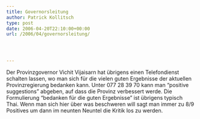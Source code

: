 ```yaml
---
title: Governorsleitung
author: Patrick Kollitsch
type: post
date: 2006-04-20T22:10:00+00:00
url: /2006/04/governorsleitung/




---
```

Der Provinzgovernor Vichit Vijaisarn hat &uuml;brigens einen Telefondienst schalten lassen, wo man sich f&uuml;r die vielen guten Ergebnisse der aktuellen Provinzregierung bedanken kann. Unter 077 28 39 70 kann man &#8220;positive suggestions&#8221; abgeben, auf dass die Provinz verbessert werde. Die Formulierung &#8220;bedanken f&uuml;r die guten Ergebnisse&#8221; ist &uuml;brigens typisch Thai. Wenn man sich hier &uuml;ber was beschweren will sagt man immer zu 8/9 Positives um dann im neunten Neuntel die Kritik los zu werden.